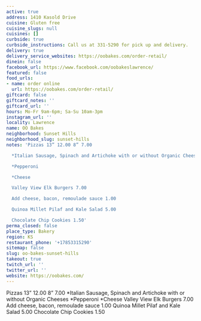 ```yaml
---
active: true
address: 1410 Kasold Drive
cuisine: Gluten free
cuisine_slugs: null
cuisines: []
curbside: true
curbside_instructions: Call us at 331-5290 for pick up and delivery.
delivery: true
delivery_service_websites: https://oobakes.com/order-retail/
dinein: false
facebook_url: https://www.facebook.com/oobakeslawrence/
featured: false
food_urls:
- name: order online
  url: https://oobakes.com/order-retail/
giftcard: false
giftcard_notes: ''
giftcard_url: ''
hours: Mo-Fr 9am-6pm; Sa-Su 10am-3pm
instagram_url: ''
locality: Lawrence
name: OO Bakes
neighborhood: Sunset Hills
neighborhood_slug: sunset-hills
notes: 'Pizzas 13” 12.00 8” 7.00

  *Italian Sausage, Spinach and Artichoke with or without Organic Cheeses

  *Pepperoni

  *Cheese

  Valley View Elk Burgers 7.00

  Add cheese, bacon, remoulade sauce 1.00

  Quinoa Millet Pilaf and Kale Salad 5.00

  Chocolate Chip Cookies 1.50'
perma_closed: false
place_type: Bakery
region: KS
restaurant_phone: '+17853315290'
sitemap: false
slug: oo-bakes-sunset-hills
takeout: true
twitch_url: ''
twitter_url: ''
website: https://oobakes.com/
---
```


Pizzas 13” 12.00 8” 7.00
*Italian Sausage, Spinach and Artichoke with or without Organic Cheeses
*Pepperoni
*Cheese
Valley View Elk Burgers 7.00
Add cheese, bacon, remoulade sauce 1.00
Quinoa Millet Pilaf and Kale Salad 5.00
Chocolate Chip Cookies 1.50